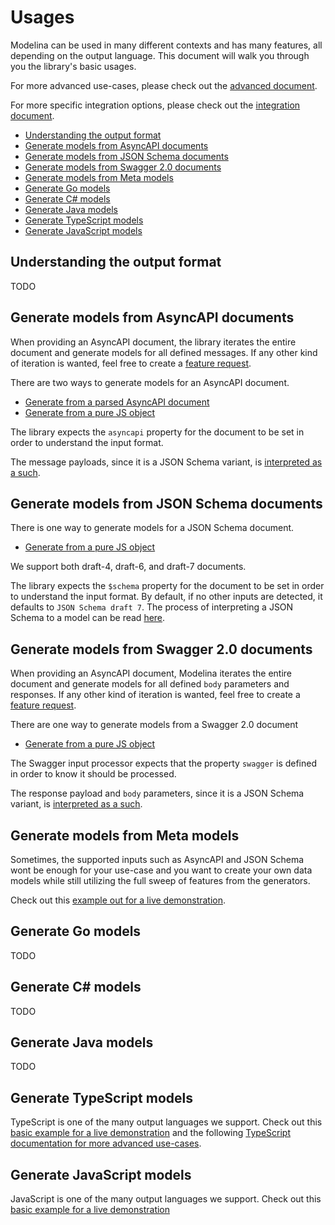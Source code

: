 # Usages
Modelina can be used in many different contexts and has many features, all depending on the output language. This document will walk you through you the library's basic usages.

For more advanced use-cases, please check out the [advanced document](./advanced.md).

For more specific integration options, please check out the [integration document](./integration.md).

<!-- toc is generated with GitHub Actions do not remove toc markers -->

<!-- toc -->

- [Understanding the output format](#understanding-the-output-format)
- [Generate models from AsyncAPI documents](#generate-models-from-asyncapi-documents)
- [Generate models from JSON Schema documents](#generate-models-from-json-schema-documents)
- [Generate models from Swagger 2.0 documents](#generate-models-from-swagger-20-documents)
- [Generate models from Meta models](#generate-models-from-meta-models)
- [Generate Go models](#generate-go-models)
- [Generate C# models](#generate-c%23-models)
- [Generate Java models](#generate-java-models)
- [Generate TypeScript models](#generate-typescript-models)
- [Generate JavaScript models](#generate-javascript-models)

<!-- tocstop -->

## Understanding the output format
TODO 

## Generate models from AsyncAPI documents

When providing an AsyncAPI document, the library iterates the entire document and generate models for all defined messages. If any other kind of iteration is wanted, feel free to create a [feature request](https://github.com/asyncapi/modelina/issues/new?assignees=&labels=enhancement&template=enhancement.md).

There are two ways to generate models for an AsyncAPI document.

- [Generate from a parsed AsyncAPI document](../examples/asyncapi-from-parser)
- [Generate from a pure JS object](../examples/asyncapi-from-object)

The library expects the `asyncapi` property for the document to be set in order to understand the input format.

The message payloads, since it is a JSON Schema variant, is [interpreted as a such](./interpretation_of_JSON_Schema.md).

## Generate models from JSON Schema documents

There is one way to generate models for a JSON Schema document.

- [Generate from a pure JS object](../examples/json-schema-draft7-from-object)

We support both draft-4, draft-6, and draft-7 documents.

The library expects the `$schema` property for the document to be set in order to understand the input format. By default, if no other inputs are detected, it defaults to `JSON Schema draft 7`. The process of interpreting a JSON Schema to a model can be read [here](./interpretation_of_JSON_Schema.md).

## Generate models from Swagger 2.0 documents
When providing an AsyncAPI document, Modelina iterates the entire document and generate models for all defined `body` parameters and responses. If any other kind of iteration is wanted, feel free to create a [feature request](https://github.com/asyncapi/modelina/issues/new?assignees=&labels=enhancement&template=enhancement.md).

There are one way to generate models from a Swagger 2.0 document

- [Generate from a pure JS object](../examples/swagger2.0-from-object)

The Swagger input processor expects that the property `swagger` is defined in order to know it should be processed.

The response payload and `body` parameters, since it is a JSON Schema variant, is [interpreted as a such](./interpretation_of_JSON_Schema.md).

## Generate models from Meta models
Sometimes, the supported inputs such as AsyncAPI and JSON Schema wont be enough for your use-case and you want to create your own data models while still utilizing the full sweep of features from the generators.

Check out this [example out for a live demonstration](../examples/meta-model).

## Generate Go models
TODO 

## Generate C# models
TODO 

## Generate Java models
TODO 

## Generate TypeScript models
TypeScript is one of the many output languages we support. Check out this [basic example for a live demonstration](../examples/generate-typescript-models) and the following [TypeScript documentation for more advanced use-cases](./languages/TypeScript.md).

## Generate JavaScript models
JavaScript is one of the many output languages we support. Check out this [basic example for a live demonstration](../examples/generate-javascript-models)